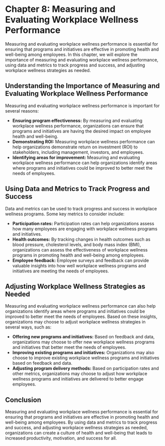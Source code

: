 Chapter 8: Measuring and Evaluating Workplace Wellness Performance
==================================================================

Measuring and evaluating workplace wellness performance is essential for ensuring that programs and initiatives are effective in promoting health and well-being among employees. In this chapter, we will explore the importance of measuring and evaluating workplace wellness performance, using data and metrics to track progress and success, and adjusting workplace wellness strategies as needed.

Understanding the Importance of Measuring and Evaluating Workplace Wellness Performance
---------------------------------------------------------------------------------------

Measuring and evaluating workplace wellness performance is important for several reasons:

* **Ensuring program effectiveness:** By measuring and evaluating workplace wellness performance, organizations can ensure that programs and initiatives are having the desired impact on employee health and well-being.
* **Demonstrating ROI:** Measuring workplace wellness performance can help organizations demonstrate return on investment (ROI) to stakeholders, including management, investors, and employees.
* **Identifying areas for improvement:** Measuring and evaluating workplace wellness performance can help organizations identify areas where programs and initiatives could be improved to better meet the needs of employees.

Using Data and Metrics to Track Progress and Success
----------------------------------------------------

Data and metrics can be used to track progress and success in workplace wellness programs. Some key metrics to consider include:

* **Participation rates:** Participation rates can help organizations assess how many employees are engaging with workplace wellness programs and initiatives.
* **Health outcomes:** By tracking changes in health outcomes such as blood pressure, cholesterol levels, and body mass index (BMI), organizations can assess the effectiveness of workplace wellness programs in promoting health and well-being among employees.
* **Employee feedback:** Employee surveys and feedback can provide valuable insights into how well workplace wellness programs and initiatives are meeting the needs of employees.

Adjusting Workplace Wellness Strategies as Needed
-------------------------------------------------

Measuring and evaluating workplace wellness performance can also help organizations identify areas where programs and initiatives could be improved to better meet the needs of employees. Based on these insights, organizations may choose to adjust workplace wellness strategies in several ways, such as:

* **Offering new programs and initiatives:** Based on feedback and data, organizations may choose to offer new workplace wellness programs and initiatives that better meet the needs of employees.
* **Improving existing programs and initiatives:** Organizations may also choose to improve existing workplace wellness programs and initiatives based on feedback and data.
* **Adjusting program delivery methods:** Based on participation rates and other metrics, organizations may choose to adjust how workplace wellness programs and initiatives are delivered to better engage employees.

Conclusion
----------

Measuring and evaluating workplace wellness performance is essential for ensuring that programs and initiatives are effective in promoting health and well-being among employees. By using data and metrics to track progress and success, and adjusting workplace wellness strategies as needed, organizations can create a culture of health and well-being that leads to increased productivity, motivation, and success for all.
